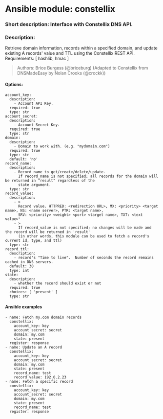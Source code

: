 # Ansible module: constellix
### Short description: Interface with Constellix DNS API.
### Description:
Retrieve domain information, records within a specified domain, and update existing A records' value and TTL using the Constellix REST API. 
Requirements: [ hashlib, hmac ]

> Authors: Brice Burgess (@briceburg) (Adapted to Constellix from DNSMadeEasy by Nolan Crooks (@crockk))

#### Options:
```
account_key:
  description:
    - Account API Key.
  required: true
  type: str
account_secret:
  description:
    - Account Secret Key.
  required: true
  type: str
domain:
  description:
    - Domain to work with. (e.g. "mydomain.com")
  required: true
  type: str
  default: 'no'
record_name:
  description:
    - Record name to get/create/delete/update.
      If record_name is not specified; all records for the domain will be returned in "result" regardless of the
      state argument.
  type: str
record_value:
  description:
    - >
      Record value. HTTPRED: <redirection URL>, MX: <priority> <target name>, NS: <name server>, PTR: <target name>,
      SRV: <priority> <weight> <port> <target name>, TXT: <text value>"
    - >
      If record_value is not specified; no changes will be made and the record will be returned in 'result'
      (in other words, this module can be used to fetch a record's current id, type, and ttl)
  type: str
record_ttl:
  description:
    - record's "Time to live".  Number of seconds the record remains cached in DNS servers.
  default: 30
  type: int
state:
  description:
    - whether the record should exist or not
  required: true
  choices: [ 'present' ]
  type: str
```

#### Ansible examples
```
- name: Fetch my.com domain records
  constellix:
    account_key: key
    account_secret: secret
    domain: my.com
    state: present
  register: response
- name: Update an A record
  constellix:
    account_key: key
    account_secret: secret
    domain: my.com
    state: present
    record_name: test
    record_value: 192.0.2.23
- name: Fetch a specific record
  constellix:
    account_key: key
    account_secret: secret
    domain: my.com
    state: present
    record_name: test
  register: response
```
